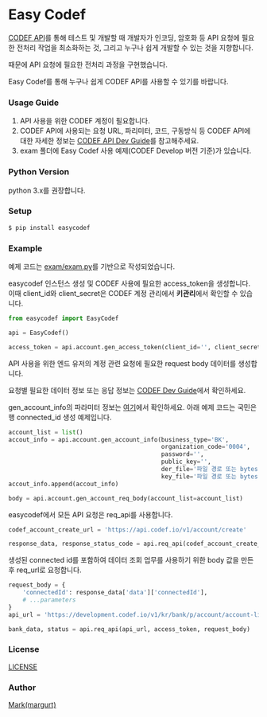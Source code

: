 # Easy Codef
[CODEF API](https://codef.io)를 통해 테스트 및 개발할 때 개발자가 인코딩, 암호화 등 API 요청에 필요한 전처리 작업을
최소화하는 것, 그리고 누구나 쉽게 개발할 수 있는 것을 지향합니다.

때문에 API 요청에 필요한 전처리 과정을 구현했습니다.

Easy Codef를 통해 누구나 쉽게 CODEF API를 사용할 수 있기를 바랍니다.

### Usage Guide
1. API 사용을 위한 CODEF 계정이 필요합니다.
2. CODEF API에 사용되는 요청 URL, 파리미터, 코드, 구동방식 등 CODEF API에 대한 자세한 정보는 [CODEF API Dev Guide](https://developer.codef.io)를 참고해주세요.
3. exam 폴더에 Easy Codef 사용 예제(CODEF Develop 버전 기준)가 있습니다.


### Python Version
python 3.x를 권장합니다.

### Setup
```bash
$ pip install easycodef
```

### Example
예제 코드는 [exam/exam.py](https://github.com/dc7303/easy-codef-py/blob/master/exam/exam.py)를 기반으로 작성되었습니다.

easycodef 인스턴스 생성 및 CODEF 사용에 필요한 access_token을 생성합니다. 
이때 client_id와 client_secret은 CODEF 계정 관리에서 **키관리**에서 확인할 수 있습니다.
```python
from easycodef import EasyCodef

api = EasyCodef()

access_token = api.account.gen_access_token(client_id='', client_secret='')
```
API 사용을 위한 엔드 유저의 계정 관련 요청에 필요한 request body 데이터를 생성합니다.

요청별 필요한 데이터 정보 또는 응답 정보는 [CODEF Dev Guide](https://developer.codef.io/docs/cert/account/create)에서 확인하세요.

gen_account_info의 파라미터 정보는 [여기](https://github.com/dc7303/easy-codef-py/blob/master/easycodef/_codefaccount.py#L40)에서
확인하세요. 아래 예제 코드는 국민은행 connected_id 생성 예제입니다.
```python
account_list = list()
accout_info = api.account.gen_account_info(business_type='BK',
                                           organization_code='0004',
                                           password='',
                                           public_key='',
                                           der_file='파일 경로 또는 bytes',
                                           key_file='파일 경로 또는 bytes')
accout_info.append(accout_info)

body = api.account.gen_account_req_body(account_list=account_list)
```
easycodef에서 모든 API 요청은 req_api를 사용합니다.
```python
codef_account_create_url = 'https://api.codef.io/v1/account/create'

response_data, response_status_code = api.req_api(codef_account_create_url, access_token, body)
```
생성된 connected id를 포함하여 데이터 조회 업무를 사용하기 위한 body 값을 만든 후 req_url로 요청합니다.
 
```python
request_body = {
    'connectedId': response_data['data']['connectedId'],
    # ...parameters
}
api_url = 'https://development.codef.io/v1/kr/bank/p/account/account-list'

bank_data, status = api.req_api(api_url, access_token, request_body)
```

### License
[LICENSE](https://github.com/dc7303/easy-codef-py/blob/master/LICENSE)

### Author
[Mark(margurt)](https://github.com/dc7303)